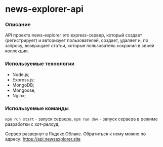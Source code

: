 # news-explorer-api

### Описание
API проекта news-explorer это express-сервер, который создает (регистрирует) и авторизует пользователей, создает, удаляет и, по запросу, возвращает статьи, которые пользователь сохранил в своей коллекции.

### Используемые технологии
* Node.js;
* Express.js;
* MongoDB;
* Mongoose;
* Nginx;

### Используемые команды
`npm run start` - запуск сервера,
`npm run dev` - запуск сервера в режиме разработки с хот-релоуд,

Сервер развернут в Яндекс.Облаке. Обратиться к нему можно по адресу:
https://api.newsexplorer.site
